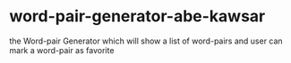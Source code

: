 # word-pair-generator-abe-kawsar
the Word-pair Generator which will show a list of word-pairs and user can mark a word-pair as favorite
